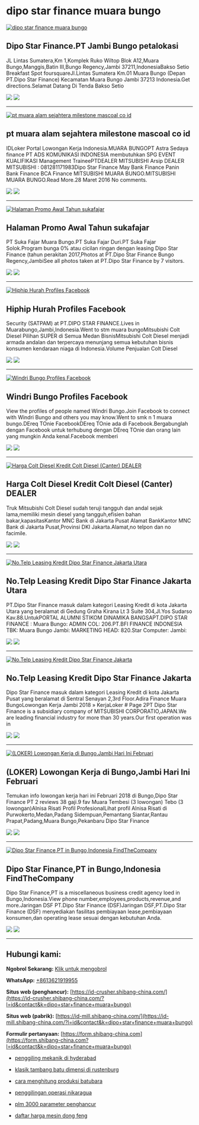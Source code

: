 # dipo star finance muara bungo

<a href="https://swt.shibang-china.com/?l=id&img&k=dipo+star+finance+muara+bungo" target="_blank">![dipo star finance muara bungo](http://static.shibang-china.com/all-800x300/751.jpg)</a>

## Dipo Star Finance.PT Jambi Bungo petalokasi
JL Lintas Sumatera,Km 1,Komplek Ruko Wiltop Blok A12,Muara Bungo,Manggis,Batin III,Bungo Regency,Jambi 37211,IndonesiaBakso Setio Breakfast Spot foursquareJl.Lintas Sumatera Km.01 Muara Bungo (Depan PT.Dipo Star Finance) Kecamatan Muara Bungo Jambi 37213 Indonesia.Get directions.Selamat Datang Di Tenda Bakso Setio


<a href="https://whatsapp.shibangsoft.com/WhatsApp.php" target="_blank" title="WhatsApp">![](http://static.shibang-china.com/icon/whatsapp.png)</a> <a href="https://swt.shibang-china.com/?l=id&icon&k=dipo+star+finance+muara+bungo" target="_blank">![](http://static.shibang-china.com/icon/chat-id.png)</a>

---

<a href="https://swt.shibang-china.com/?l=id&img&k=dipo+star+finance+muara+bungo" target="_blank">![pt muara alam sejahtera milestone mascoal co id](http://static.shibang-china.com/all-800x300/748.jpg)</a>

## pt muara alam sejahtera milestone mascoal co id
IDLoker Portal Lowongan Kerja Indonesia.MUARA BUNGOPT Astra Sedaya finance PT ADS KOMUNIKASI INDONESIA membutuhkan SPG EVENT KUALIFIKASI Management TraineePTDEALER MITSUBISHI Arsip DEALER MITSUBISHI : 081281171983Dipo Star Finance May Bank Finance Panin Bank Finance BCA Finance MITSUBISHI MUARA BUNGO.MITSUBISHI MUARA BUNGO.Read More.28 Maret 2016 No comments.


<a href="https://whatsapp.shibangsoft.com/WhatsApp.php" target="_blank" title="WhatsApp">![](http://static.shibang-china.com/icon/whatsapp.png)</a> <a href="https://swt.shibang-china.com/?l=id&icon&k=dipo+star+finance+muara+bungo" target="_blank">![](http://static.shibang-china.com/icon/chat-id.png)</a>

---

<a href="https://swt.shibang-china.com/?l=id&img&k=dipo+star+finance+muara+bungo" target="_blank">![Halaman Promo Awal Tahun sukafajar](http://static.shibang-china.com/all-800x300/983.jpg)</a>

## Halaman Promo Awal Tahun sukafajar
PT Suka Fajar Muara Bungo.PT Suka Fajar Duri.PT Suka Fajar Solok.Program bunga 0% atau cicilan ringan dengan leasing Dipo Star Finance (tahun perakitan 2017,Photos at PT.Dipo Star Finance Bungo Regency,JambiSee all photos taken at PT.Dipo Star Finance by 7 visitors.


<a href="https://whatsapp.shibangsoft.com/WhatsApp.php" target="_blank" title="WhatsApp">![](http://static.shibang-china.com/icon/whatsapp.png)</a> <a href="https://swt.shibang-china.com/?l=id&icon&k=dipo+star+finance+muara+bungo" target="_blank">![](http://static.shibang-china.com/icon/chat-id.png)</a>

---

<a href="https://swt.shibang-china.com/?l=id&img&k=dipo+star+finance+muara+bungo" target="_blank">![Hiphip Hurah Profiles Facebook](http://static.shibang-china.com/all-800x300/66.jpg)</a>

## Hiphip Hurah Profiles Facebook
Security (SATPAM) at PT.DIPO STAR FINANCE.Lives in Muarabungo,Jambi,Indonesia.Went to stm muara bungoMitsubishi Colt Diesel Pilihan SUPER di Semua Medan BisnisMitsubishi Colt Diesel menjadi armada andalan dan terpercaya menunjang semua kebutuhan bisnis konsumen kendaraan niaga di Indonesia.Volume Penjualan Colt Diesel


<a href="https://whatsapp.shibangsoft.com/WhatsApp.php" target="_blank" title="WhatsApp">![](http://static.shibang-china.com/icon/whatsapp.png)</a> <a href="https://swt.shibang-china.com/?l=id&icon&k=dipo+star+finance+muara+bungo" target="_blank">![](http://static.shibang-china.com/icon/chat-id.png)</a>

---

<a href="https://swt.shibang-china.com/?l=id&img&k=dipo+star+finance+muara+bungo" target="_blank">![Windri Bungo Profiles Facebook](http://static.shibang-china.com/all-800x300/1315.jpg)</a>

## Windri Bungo Profiles Facebook
View the profiles of people named Windri Bungo.Join Facebook to connect with Windri Bungo and others you may know.Went to smk n 1 muara bungo.DEreq TOnie FacebookDEreq TOnie ada di Facebook.Bergabunglah dengan Facebook untuk terhubung dengan DEreq TOnie dan orang lain yang mungkin Anda kenal.Facebook memberi


<a href="https://whatsapp.shibangsoft.com/WhatsApp.php" target="_blank" title="WhatsApp">![](http://static.shibang-china.com/icon/whatsapp.png)</a> <a href="https://swt.shibang-china.com/?l=id&icon&k=dipo+star+finance+muara+bungo" target="_blank">![](http://static.shibang-china.com/icon/chat-id.png)</a>

---

<a href="https://swt.shibang-china.com/?l=id&img&k=dipo+star+finance+muara+bungo" target="_blank">![Harga Colt Diesel Kredit Colt Diesel (Canter) DEALER](http://static.shibang-china.com/all-800x300/1339.jpg)</a>

## Harga Colt Diesel Kredit Colt Diesel (Canter) DEALER
Truk Mitsubishi Colt Diesel sudah teruji tangguh dan andal sejak lama,memiliki mesin diesel yang tangguh,efisien bahan bakar,kapasitasKantor MNC Bank di Jakarta Pusat Alamat BankKantor MNC Bank di Jakarta Pusat,Provinsi DKI Jakarta.Alamat,no telpon dan no facimile.


<a href="https://whatsapp.shibangsoft.com/WhatsApp.php" target="_blank" title="WhatsApp">![](http://static.shibang-china.com/icon/whatsapp.png)</a> <a href="https://swt.shibang-china.com/?l=id&icon&k=dipo+star+finance+muara+bungo" target="_blank">![](http://static.shibang-china.com/icon/chat-id.png)</a>

---

<a href="https://swt.shibang-china.com/?l=id&img&k=dipo+star+finance+muara+bungo" target="_blank">![No.Telp Leasing Kredit Dipo Star Finance Jakarta Utara](http://static.shibang-china.com/all-800x300/828.jpg)</a>

## No.Telp Leasing Kredit Dipo Star Finance Jakarta Utara
PT.Dipo Star Finance masuk dalam kategori Leasing Kredit di kota Jakarta Utara yang beralamat di Gedung Graha Kirana Lt 3 Suite 304,Jl.Yos Sudarso Kav.88.UntukPORTAL ALUMNI STIKOM DINAMIKA BANGSAPT.DIPO STAR FINANCE : Muara Bungo: ADMIN COL: 206.PT.BFI FINANCE INDONESIA TBK: Muara Bungo Jambi: MARKETING HEAD: 820.Star Computer: Jambi:


<a href="https://whatsapp.shibangsoft.com/WhatsApp.php" target="_blank" title="WhatsApp">![](http://static.shibang-china.com/icon/whatsapp.png)</a> <a href="https://swt.shibang-china.com/?l=id&icon&k=dipo+star+finance+muara+bungo" target="_blank">![](http://static.shibang-china.com/icon/chat-id.png)</a>

---

<a href="https://swt.shibang-china.com/?l=id&img&k=dipo+star+finance+muara+bungo" target="_blank">![No.Telp Leasing Kredit Dipo Star Finance Jakarta](http://static.shibang-china.com/all-800x300/548.jpg)</a>

## No.Telp Leasing Kredit Dipo Star Finance Jakarta
Dipo Star Finance masuk dalam kategori Leasing Kredit di kota Jakarta Pusat yang beralamat di Sentral Senayan 2,3rd Floor.Adira Finance Muara BungoLowongan Kerja Jambi 2018 » KerjaLoker # Page 2PT Dipo Star Finance is a subsidiary company of MITSUBISHI CORPORATIO,JAPAN.We are leading financial industry for more than 30 years.Our first operation was in


<a href="https://whatsapp.shibangsoft.com/WhatsApp.php" target="_blank" title="WhatsApp">![](http://static.shibang-china.com/icon/whatsapp.png)</a> <a href="https://swt.shibang-china.com/?l=id&icon&k=dipo+star+finance+muara+bungo" target="_blank">![](http://static.shibang-china.com/icon/chat-id.png)</a>

---

<a href="https://swt.shibang-china.com/?l=id&img&k=dipo+star+finance+muara+bungo" target="_blank">![(LOKER) Lowongan Kerja di Bungo,Jambi Hari Ini Februari](http://static.shibang-china.com/all-800x300/643.jpg)</a>

## (LOKER) Lowongan Kerja di Bungo,Jambi Hari Ini Februari
Temukan info lowongan kerja hari ini Februari 2018 di Bungo,Dipo Star Finance PT 2 reviews 38 gaji.9 fav Muara Tembesi (3 lowongan) Tebo (3 lowongan)Alnisa Risati Profil ProfesionalLihat profil Alnisa Risati di Purwokerto,Medan,Padang Sidempuan,Pemantang Siantar,Rantau Prapat,Padang,Muara Bungo,Pekanbaru Dipo Star Finance


<a href="https://whatsapp.shibangsoft.com/WhatsApp.php" target="_blank" title="WhatsApp">![](http://static.shibang-china.com/icon/whatsapp.png)</a> <a href="https://swt.shibang-china.com/?l=id&icon&k=dipo+star+finance+muara+bungo" target="_blank">![](http://static.shibang-china.com/icon/chat-id.png)</a>

---

<a href="https://swt.shibang-china.com/?l=id&img&k=dipo+star+finance+muara+bungo" target="_blank">![Dipo Star Finance,PT in Bungo,Indonesia FindTheCompany](http://static.shibang-china.com/all-800x300/575.jpg)</a>

## Dipo Star Finance,PT in Bungo,Indonesia FindTheCompany
Dipo Star Finance,PT is a miscellaneous business credit agency loed in Bungo,Indonesia.View phone number,employees,products,revenue,and more.Jaringan DSF PT.Dipo Star Finance (DSF)Jaringan DSF,PT.Dipo Star Finance (DSF) menyediakan fasilitas pembiayaan lease,pembiayaan konsumen,dan operating lease sesuai dengan kebutuhan Anda.


<a href="https://whatsapp.shibangsoft.com/WhatsApp.php" target="_blank" title="WhatsApp">![](http://static.shibang-china.com/icon/whatsapp.png)</a> <a href="https://swt.shibang-china.com/?l=id&icon&k=dipo+star+finance+muara+bungo" target="_blank">![](http://static.shibang-china.com/icon/chat-id.png)</a>

---
## Hubungi kami:

**Ngobrol Sekarang:** [Klik untuk mengobrol](https://swt.shibang-china.com?l=id&contact&k=dipo+star+finance+muara+bungo)

**WhatsApp:**  [+8613621919955](https://whatsapp.shibangsoft.com/WhatsApp.php)

**Situs web (penghancur):** [https://id-crusher.shibang-china.com/](https://id-crusher.shibang-china.com/?l=id&contact&k=dipo+star+finance+muara+bungo)

**Situs web (pabrik):** [https://id-mill.shibang-china.com/](https://id-mill.shibang-china.com/?l=id&contact&k=dipo+star+finance+muara+bungo)

**Formulir pertanyaan:** [https://form.shibang-china.com](https://form.shibang-china.com?l=id&contact&k=dipo+star+finance+muara+bungo)

* [penggiling mekanik di hyderabad](../39/penggiling%20mekanik%20di%20hyderabad.md)

* [klasik tambang batu dimensi di rustenburg](../39/klasik%20tambang%20batu%20dimensi%20di%20rustenburg.md)

* [cara menghitung produksi batubara](../40/cara%20menghitung%20produksi%20batubara.md)

* [penggilingan operasi nikaragua](../32/penggilingan%20operasi%20nikaragua.md)

* [plm 3000 parameter penghancur](../32/plm%203000%20parameter%20penghancur.md)

* [daftar harga mesin dong feng](../33/daftar%20harga%20mesin%20dong%20feng.md)